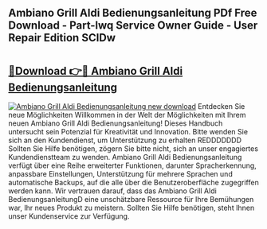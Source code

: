 ## Ambiano Grill Aldi Bedienungsanleitung PDf Free Download - Part-lwq Service Owner Guide - User Repair Edition SCIDw

# <h2><a href="http://df04rnw.blite.top/?on=Ambiano+Grill+Aldi+Bedienungsanleitung">🔗Download 👉🔴 Ambiano Grill Aldi Bedienungsanleitung</a></h2>

[![Ambiano Grill Aldi Bedienungsanleitung new download](https://i.imgur.com/lujVjoI.png)](http://df04rnw.blite.top/?on=Ambiano+Grill+Aldi+Bedienungsanleitung)
Entdecken Sie neue Möglichkeiten Willkommen in der Welt der Möglichkeiten mit Ihrem neuen Ambiano Grill Aldi Bedienungsanleitung! Dieses Handbuch untersucht sein Potenzial für Kreativität und Innovation. Bitte wenden Sie sich an den Kundendienst, um Unterstützung zu erhalten REDDDDDDD Sollten Sie Hilfe benötigen, zögern Sie bitte nicht, sich an unser engagiertes Kundendienstteam zu wenden. Ambiano Grill Aldi Bedienungsanleitung verfügt über eine Reihe erweiterter Funktionen, darunter Spracherkennung, anpassbare Einstellungen, Unterstützung für mehrere Sprachen und automatische Backups, auf die alle über die Benutzeroberfläche zugegriffen werden kann. Wir vertrauen darauf, dass das Ambiano Grill Aldi BedienungsanleitungD eine unschätzbare Ressource für Ihre Bemühungen war, Ihr neues Produkt zu meistern. Sollten Sie Hilfe benötigen, steht Ihnen unser Kundenservice zur Verfügung.
